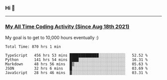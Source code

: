 ### Hi 🙂

---

### <a href="https://wakatime.com/@Eroxl">My All Time Coding Activity (Since Aug 18th 2021)</a>
My goal is to get to 10,000 hours eventually :)
<!--START_SECTION:waka-->

```text
Total Time: 870 hrs 1 min

TypeScript   456 hrs 53 mins █████████████░░░░░░░░░░░░   52.52 %
Python       141 hrs 54 mins ████░░░░░░░░░░░░░░░░░░░░░   16.31 %
Markdown     48 hrs 56 mins  █▒░░░░░░░░░░░░░░░░░░░░░░░   05.63 %
JSON         32 hrs 6 mins   █░░░░░░░░░░░░░░░░░░░░░░░░   03.69 %
JavaScript   28 hrs 46 mins  ▓░░░░░░░░░░░░░░░░░░░░░░░░   03.31 %
```

<!--END_SECTION:waka-->
